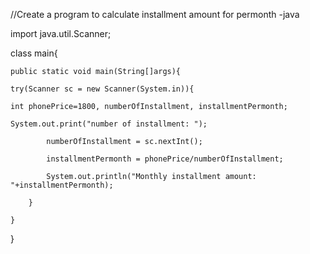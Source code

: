 //Create a program to calculate installment amount for permonth -java

import java.util.Scanner;


class main{

    public static void main(String[]args){
    
    try(Scanner sc = new Scanner(System.in)){
    
    int phonePrice=1800, numberOfInstallment, installmentPermonth;
    
    System.out.print("number of installment: ");
    
            numberOfInstallment = sc.nextInt();
            
            installmentPermonth = phonePrice/numberOfInstallment;
            
            System.out.println("Monthly installment amount: "+installmentPermonth);
            
        }
        
    }
}
